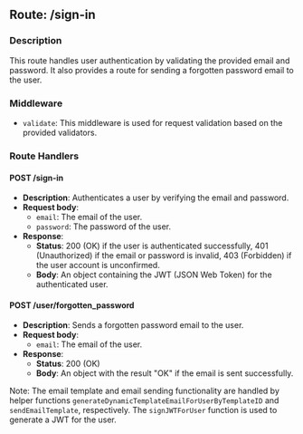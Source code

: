 ## Route: /sign-in

### Description

This route handles user authentication by validating the provided email and password. It also provides a route for sending a forgotten password email to the user.

### Middleware

- `validate`: This middleware is used for request validation based on the provided validators.

### Route Handlers

#### POST /sign-in

- **Description**: Authenticates a user by verifying the email and password.
- **Request body**:
  - `email`: The email of the user.
  - `password`: The password of the user.
- **Response**:
  - **Status**: 200 (OK) if the user is authenticated successfully, 401 (Unauthorized) if the email or password is invalid, 403 (Forbidden) if the user account is unconfirmed.
  - **Body**: An object containing the JWT (JSON Web Token) for the authenticated user.

#### POST /user/forgotten_password

- **Description**: Sends a forgotten password email to the user.
- **Request body**:
  - `email`: The email of the user.
- **Response**:
  - **Status**: 200 (OK)
  - **Body**: An object with the result "OK" if the email is sent successfully.

Note: The email template and email sending functionality are handled by helper functions `generateDynamicTemplateEmailForUserByTemplateID` and `sendEmailTemplate`, respectively. The `signJWTForUser` function is used to generate a JWT for the user.